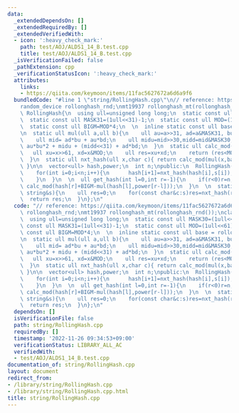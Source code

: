 ```yaml
---
data:
  _extendedDependsOn: []
  _extendedRequiredBy: []
  _extendedVerifiedWith:
  - icon: ':heavy_check_mark:'
    path: test/AOJ/ALDS1_14_B.test.cpp
    title: test/AOJ/ALDS1_14_B.test.cpp
  _isVerificationFailed: false
  _pathExtension: cpp
  _verificationStatusIcon: ':heavy_check_mark:'
  attributes:
    links:
    - https://qiita.com/keymoon/items/11fac5627672a6d6a9f6
  bundledCode: "#line 1 \"string/RollingHash.cpp\"\n// reference: https://qiita.com/keymoon/items/11fac5627672a6d6a9f6\n\
    random_device rollonghash_rnd;\nmt19937 rollonghash_mt(rollonghash_rnd());\nclass\
    \ RollingHash{\n  using ull=unsigned long long;\n  static const ull MASK30=(1ull<<30)-1;\n\
    \  static const ull MASK31=(1ull<<31)-1;\n  static const ull MOD=(1ull<<61)-1;\n\
    \  static const ull BIGM=MOD*4;\n  \n  inline static const ull base = rollonghash_mt()%10000000+2;\n\
    \n  static ull mul(ull a,ull b){\n    ull au=a>>31, ad=a&MASK31, bu=b>>31, bd=b&MASK31;\n\
    \    ull mid= ad*bu + au*bd;\n    ull midu=mid>>30,midd=mid&MASK30;\n    return\
    \ au*bu*2 + midu + (midd<<31) + ad*bd;\n  }\n  static ull calc_mod(ull x){\n \
    \   ull xu=x>>61, xd=x&MOD;\n    ull res=xu+xd;\n    return (res<MOD?res:res-MOD);\n\
    \  }\n  static ull nxt_hash(ull x,char c){ return calc_mod(mul(x,base)+(int)c);\
    \ }\n\n  vector<ull> hash,power;\n  int n;\npublic:\n  RollingHash(const string&s):n(s.size()),hash(s.size()+1,0),power(s.size()+1,1){\n\
    \    for(int i=0;i<n;i++){\n      hash[i+1]=nxt_hash(hash[i],s[i]);\n      power[i+1]=calc_mod(mul(power[i],base));\n\
    \    }\n  }\n  \n  ull get_hash(int l=0,int r=-1){\n    if(r<0)r=n;\n    return\
    \ calc_mod(hash[r]+BIGM-mul(hash[l],power[r-l]));\n  }\n  \n  static ull full_hash(const\
    \ string&s){\n    ull res=0;\n    for(const char&c:s)res=nxt_hash(res,c);\n  \
    \  return res;\n  }\n};\n"
  code: "// reference: https://qiita.com/keymoon/items/11fac5627672a6d6a9f6\nrandom_device\
    \ rollonghash_rnd;\nmt19937 rollonghash_mt(rollonghash_rnd());\nclass RollingHash{\n\
    \  using ull=unsigned long long;\n  static const ull MASK30=(1ull<<30)-1;\n  static\
    \ const ull MASK31=(1ull<<31)-1;\n  static const ull MOD=(1ull<<61)-1;\n  static\
    \ const ull BIGM=MOD*4;\n  \n  inline static const ull base = rollonghash_mt()%10000000+2;\n\
    \n  static ull mul(ull a,ull b){\n    ull au=a>>31, ad=a&MASK31, bu=b>>31, bd=b&MASK31;\n\
    \    ull mid= ad*bu + au*bd;\n    ull midu=mid>>30,midd=mid&MASK30;\n    return\
    \ au*bu*2 + midu + (midd<<31) + ad*bd;\n  }\n  static ull calc_mod(ull x){\n \
    \   ull xu=x>>61, xd=x&MOD;\n    ull res=xu+xd;\n    return (res<MOD?res:res-MOD);\n\
    \  }\n  static ull nxt_hash(ull x,char c){ return calc_mod(mul(x,base)+(int)c);\
    \ }\n\n  vector<ull> hash,power;\n  int n;\npublic:\n  RollingHash(const string&s):n(s.size()),hash(s.size()+1,0),power(s.size()+1,1){\n\
    \    for(int i=0;i<n;i++){\n      hash[i+1]=nxt_hash(hash[i],s[i]);\n      power[i+1]=calc_mod(mul(power[i],base));\n\
    \    }\n  }\n  \n  ull get_hash(int l=0,int r=-1){\n    if(r<0)r=n;\n    return\
    \ calc_mod(hash[r]+BIGM-mul(hash[l],power[r-l]));\n  }\n  \n  static ull full_hash(const\
    \ string&s){\n    ull res=0;\n    for(const char&c:s)res=nxt_hash(res,c);\n  \
    \  return res;\n  }\n};\n"
  dependsOn: []
  isVerificationFile: false
  path: string/RollingHash.cpp
  requiredBy: []
  timestamp: '2022-11-26 09:34:53+09:00'
  verificationStatus: LIBRARY_ALL_AC
  verifiedWith:
  - test/AOJ/ALDS1_14_B.test.cpp
documentation_of: string/RollingHash.cpp
layout: document
redirect_from:
- /library/string/RollingHash.cpp
- /library/string/RollingHash.cpp.html
title: string/RollingHash.cpp
---
```

